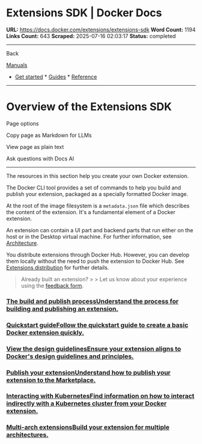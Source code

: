 # Extensions SDK | Docker Docs

**URL:** https://docs.docker.com/extensions/extensions-sdk
**Word Count:** 1194
**Links Count:** 643
**Scraped:** 2025-07-16 02:03:17
**Status:** completed

---

Back

[Manuals](https://docs.docker.com/manuals/)

  * [Get started](https://docs.docker.com/get-started/)   * [Guides](https://docs.docker.com/guides/)   * [Reference](https://docs.docker.com/reference/)

* * *

# Overview of the Extensions SDK

Page options

Copy page as Markdown for LLMs

View page as plain text

Ask questions with Docs AI

* * *

The resources in this section help you create your own Docker extension.

The Docker CLI tool provides a set of commands to help you build and publish your extension, packaged as a specially formatted Docker image.

At the root of the image filesystem is a `metadata.json` file which describes the content of the extension. It's a fundamental element of a Docker extension.

An extension can contain a UI part and backend parts that run either on the host or in the Desktop virtual machine. For further information, see [Architecture](https://docs.docker.com/extensions/extensions-sdk/architecture/).

You distribute extensions through Docker Hub. However, you can develop them locally without the need to push the extension to Docker Hub. See [Extensions distribution](https://docs.docker.com/extensions/extensions-sdk/extensions/DISTRIBUTION/) for further details.

> Already built an extension? >  > Let us know about your experience using the [feedback form](https://survey.alchemer.com/s3/7184948/Publishers-Feedback-Form).

### [The build and publish processUnderstand the process for building and publishing an extension.](https://docs.docker.com/extensions/extensions-sdk/process/)

### [Quickstart guideFollow the quickstart guide to create a basic Docker extension quickly.](https://docs.docker.com/extensions/extensions-sdk/quickstart/)

### [View the design guidelinesEnsure your extension aligns to Docker's design guidelines and principles.](https://docs.docker.com/extensions/extensions-sdk/design/design-guidelines/)

### [Publish your extensionUnderstand how to publish your extension to the Marketplace.](https://docs.docker.com/extensions/extensions-sdk/extensions/)

### [Interacting with KubernetesFind information on how to interact indirectly with a Kubernetes cluster from your Docker extension.](https://docs.docker.com/extensions/extensions-sdk/guides/kubernetes/)

### [Multi-arch extensionsBuild your extension for multiple architectures.](https://docs.docker.com/extensions/extensions-sdk/extensions/multi-arch/)